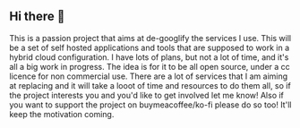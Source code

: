 ## Hi there 👋

This is a passion project that aims at de-googlify the services I use. This will be a set of self hosted applications
and tools that are supposed to work in a hybrid cloud configuration. I have lots of plans, but not a lot of time, and it's
all a big work in progress. The idea is for it to be all open source, under a cc licence for non commercial use. There are a lot
of services that I am aiming at replacing and it will take a looot of time and resources to do them all, so if the project interests
you and you'd like to get involved let me know! Also if you want to support the project on buymeacoffee/ko-fi please do so too! It'll
keep the motivation coming.

<!--

**Here are some ideas to get you started:**

🙋‍♀️ A short introduction - what is your organization all about?
🌈 Contribution guidelines - how can the community get involved?
👩‍💻 Useful resources - where can the community find your docs? Is there anything else the community should know?
🍿 Fun facts - what does your team eat for breakfast?
🧙 Remember, you can do mighty things with the power of [Markdown](https://docs.github.com/github/writing-on-github/getting-started-with-writing-and-formatting-on-github/basic-writing-and-formatting-syntax)
-->
